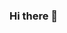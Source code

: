 ### Hi there 👋

<!--
**Piyush9323/Piyush9323** is a ✨ _special_ ✨ repository because its `README.md` (this file) appears on your GitHub profile.

Here are some ideas to get you started:

- 🔭 I’m currently working on ...data analysis and forecasting for real time data.
-              
-              
- 🌱 I’m currently learning ...Machine learning and Big data using apache hadoop.
- 👯 I’m looking to collaborate on ... Machine learning algorithms and data science tools.
- 🤔 I’m looking for help with ... mapreduce programming in java.
- 💬 Ask me about ... Mathematics and Movies.
- 📫 How to reach me: ...2020pcs1014@iitjammu.ac.in
- 😄 Pronouns: ... 
- ⚡ Fun fact: ... 
- 
-->
